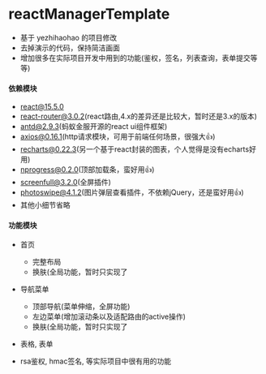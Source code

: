# reactManagerTemplate
* 基于 yezhihaohao 的项目修改
* 去掉演示的代码，保持简洁画面
* 增加很多在实际项目开发中用到的功能(鉴权，签名，列表查询，表单提交等等)

#### 依赖模块
* react@15.5.0
* react-router@3.0.2(react路由,4.x的差异还是比较大，暂时还是3.x的版本)
* antd@2.9.3(蚂蚁金服开源的react ui组件框架)
* axios@0.16.1(http请求模块，可用于前端任何场景，很强大👍)
* recharts@0.22.3(另一个基于react封装的图表，个人觉得是没有echarts好用)
* nprogress@0.2.0(顶部加载条，蛮好用👍)
* screenfull@3.2.0(全屏插件)
* photoswipe@4.1.2(图片弹层查看插件，不依赖jQuery，还是蛮好用👍)
* 其他小细节省略
####

#### 功能模块
* 首页
  * 完整布局
  * 换肤(全局功能，暂时只实现了
  
* 导航菜单  
  * 顶部导航(菜单伸缩，全屏功能)
  * 左边菜单(增加滚动条以及适配路由的active操作)
  * 换肤(全局功能，暂时只实现了
  
* 表格, 表单

* rsa鉴权, hmac签名, 等实际项目中很有用的功能
####
